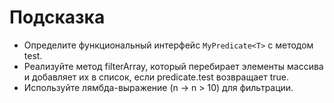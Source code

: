 # Подсказка

- Определите функциональный интерфейс `MyPredicate<T>` с методом test.
- Реализуйте метод filterArray, который перебирает элементы массива и добавляет их в список, если predicate.test
  возвращает true.
- Используйте лямбда-выражение (n -> n > 10) для фильтрации.
